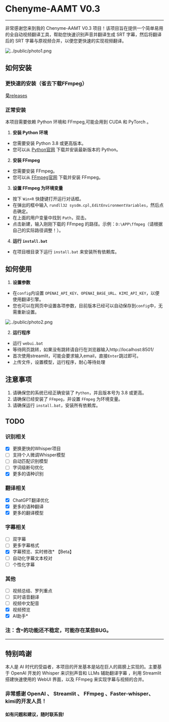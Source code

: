 # Chenyme-AAMT V0.3

---

非常感谢您来到我的 Chenyme-AAMT V0.3 项目！该项目旨在提供一个简单易用的全自动视频翻译工具，帮助您快速识别声音并翻译生成 SRT 字幕，然后将翻译后的 SRT 字幕与原视频合并，以便您更快速的实现视频翻译。


![../public/photo1.png](https://github.com/Chenyme/Chenyme-AAMT/blob/main/public/photo1.png)


## 如何安装
### 更快速的安装（省去下载FFmpeg）
**见**[releases](https://github.com/Chenyme/Chenyme-AAMT/releases)
### 正常安装

本项目需要依赖 Python 环境和 FFmpeg,可能会用到 CUDA 和 PyTorch 。

1. **安装 Python 环境**
- 您需要安装 Python 3.8 或更高版本。
- 您可以从 [Python官网](https://www.python.org/downloads/) 下载并安装最新版本的 Python。

2. **安装 FFmpeg**
- 您需要安装 FFmpeg。
- 您可以从 [FFmpeg官网](https://www.ffmpeg.org/download.html) 下载并安装 FFmpeg。

3. **设置 FFmpeg 为环境变量**
- 按下 `Win+R` 快捷键打开运行对话框。
- 在弹出的框中输入 `rundll32 sysdm.cpl,EditEnvironmentVariables`，然后点击确定。
- 在上面的用户变量中找到 `Path`，双击。
- 点击新建，输入刚刚下载的 FFmpeg 的路径。示例：`D:\APP\ffmpeg`（请根据自己的实际路径调整！）。

4. **运行 `install.bat`**
- 在项目根目录下运行 `install.bat` 来安装所有依赖库。


## 如何使用


1. **设置参数**
- 在`config`内设置 `OPENAI_API_KEY`、`OPENAI_BASE_URL`、`KIMI_API_KEY`，以便使用翻译引擎。
- 您也可以在网页中设置各项参数，目前版本已经可以自动保存到`config`中，无需重新设置。
     
![../public/photo2.png](https://github.com/Chenyme/Chenyme-AAMT/blob/main/public/photo2.png)

2. **运行程序**
- 运行 `webui.bat`
- 等待网页跳转，如果没有跳转请自行在浏览器输入http://localhost:8501/
- 首次使用streamlit，可能会要求输入email，直接`Enter`跳过即可。
- 上传文件，设置模型，运行程序，耐心等待处理


## 注意事项

1. 请确保您的系统已经正确安装了 `Python`，并且版本号为 3.8 或更高。
2. 请确保已经安装了 `FFmpeg`，并设置 `FFmpeg` 为环境变量。
3. 请确保运行 `install.bat`，安装所有依赖库。


## TODO

### 识别相关
- [x] 更换更快的Whisper项目
- [ ] 支持个人微调Whisper模型
- [ ] 自动匹配识别模型
- [ ] 字词级断句优化
- [x] 更多的语种识别

### 翻译相关
- [x] ChatGPT翻译优化
- [x] 更多的语种翻译
- [x] 更多的翻译模型

### 字幕相关
- [ ] 双字幕
- [ ] 更多字幕格式
- [x] 字幕预览、实时修改* 【Beta】
- [ ] 自动化字幕文本校对
- [ ] 个性化字幕

### 其他
- [ ] 视频总结、罗列重点
- [ ] 实时语音翻译
- [ ] 视频中文配音
- [x] 视频预览
- [x] AI助手*

### 注：含`*`的功能还不稳定，可能存在某些BUG。

---

## 特别鸣谢
本人是 AI 时代的受益者，本项目的开发基本是站在巨人的肩膀上实现的。主要基于 OpenAI 开发的 Whisper 来识别声音和 LLMs 辅助翻译字幕 ，利用 Streamlit 搭建快速使用的 WebUI 界面，以及 FFmpeg 来实现字幕与视频的合并。

### 非常感谢 OpenAI 、 Streamlit 、 FFmpeg 、Faster-whisper、kimi的开发人员！

#### 如有问题和建议，随时联系我!
